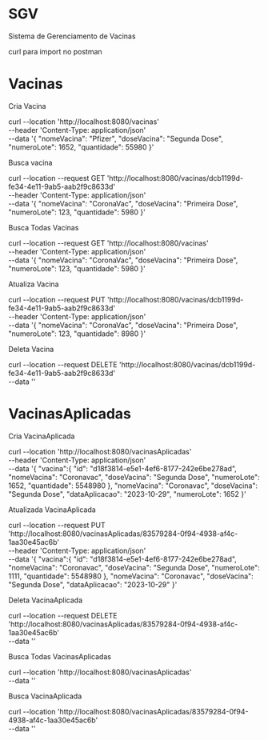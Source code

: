 # SGV
Sistema de Gerenciamento de Vacinas


curl para import no postman

# Vacinas


Cria Vacina

curl --location 'http://localhost:8080/vacinas' \
--header 'Content-Type: application/json' \
--data '{
    "nomeVacina": "Pfizer",
    "doseVacina": "Segunda Dose",
    "numeroLote": 1652,
    "quantidade": 55980
}'


Busca vacina

curl --location --request GET 'http://localhost:8080/vacinas/dcb1199d-fe34-4e11-9ab5-aab2f9c8633d' \
--header 'Content-Type: application/json' \
--data '{
    "nomeVacina": "CoronaVac",
    "doseVacina": "Primeira Dose",
    "numeroLote": 123,
    "quantidade": 5980
}'

Busca Todas Vacinas

curl --location --request GET 'http://localhost:8080/vacinas' \
--header 'Content-Type: application/json' \
--data '{
    "nomeVacina": "CoronaVac",
    "doseVacina": "Primeira Dose",
    "numeroLote": 123,
    "quantidade": 5980
}'


Atualiza Vacina

curl --location --request PUT 'http://localhost:8080/vacinas/dcb1199d-fe34-4e11-9ab5-aab2f9c8633d' \
--header 'Content-Type: application/json' \
--data '{
    "nomeVacina": "CoronaVac",
    "doseVacina": "Primeira Dose",
    "numeroLote": 123,
    "quantidade": 8980
}'

Deleta Vacina

curl --location --request DELETE 'http://localhost:8080/vacinas/dcb1199d-fe34-4e11-9ab5-aab2f9c8633d' \
--data ''


# VacinasAplicadas

Cria VacinaAplicada

curl --location 'http://localhost:8080/vacinasAplicadas' \
--header 'Content-Type: application/json' \
--data '{
    "vacina":{
    "id": "d18f3814-e5e1-4ef6-8177-242e6be278ad",
    "nomeVacina": "Coronavac",
    "doseVacina": "Segunda Dose",
    "numeroLote": 1652,
    "quantidade": 5548980
},
"nomeVacina": "Coronavac",
"doseVacina": "Segunda Dose",
"dataAplicacao": "2023-10-29",
"numeroLote": 1652
}'

Atualizada VacinaAplicada

curl --location --request PUT 'http://localhost:8080/vacinasAplicadas/83579284-0f94-4938-af4c-1aa30e45ac6b' \
--header 'Content-Type: application/json' \
--data '{
    "vacina":{
    "id": "d18f3814-e5e1-4ef6-8177-242e6be278ad",
    "nomeVacina": "Coronavac",
    "doseVacina": "Segunda Dose",
    "numeroLote": 1111,
    "quantidade": 5548980
},
"nomeVacina": "Coronavac",
"doseVacina": "Segunda Dose",
"dataAplicacao": "2023-10-29"
}'


Deleta VacinaAplicada


curl --location --request DELETE 'http://localhost:8080/vacinasAplicadas/83579284-0f94-4938-af4c-1aa30e45ac6b' \
--data ''


Busca Todas VacinasAplicadas

curl --location 'http://localhost:8080/vacinasAplicadas' \
--data ''


Busca VacinaAplicada

curl --location 'http://localhost:8080/vacinasAplicadas/83579284-0f94-4938-af4c-1aa30e45ac6b' \
--data ''



